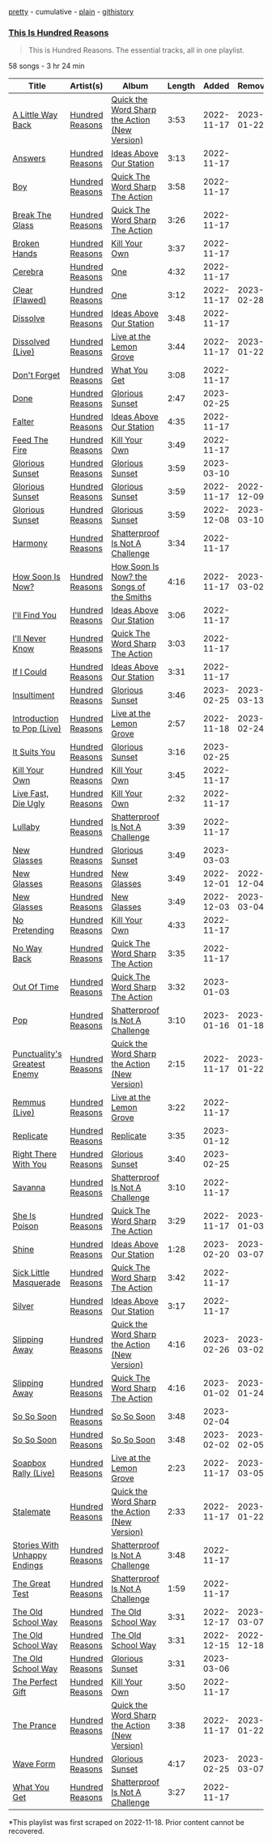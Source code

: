 [pretty](/playlists/pretty/37i9dQZF1DZ06evO37BQGs.md) - cumulative - [plain](/playlists/plain/37i9dQZF1DZ06evO37BQGs) - [githistory](https://github.githistory.xyz/mackorone/spotify-playlist-archive/blob/main/playlists/plain/37i9dQZF1DZ06evO37BQGs)

### [This Is Hundred Reasons](https://open.spotify.com/playlist/37i9dQZF1DZ06evO37BQGs)

> This is Hundred Reasons\. The essential tracks, all in one playlist.

58 songs - 3 hr 24 min

| Title | Artist(s) | Album | Length | Added | Removed |
|---|---|---|---|---|---|
| [A Little Way Back](https://open.spotify.com/track/4deJufEXbcM6NuDxs90w0H) | [Hundred Reasons](https://open.spotify.com/artist/5jcIIICg01zIq8InYieJ5w) | [Quick the Word Sharp the Action \(New Version\)](https://open.spotify.com/album/1w1ukla1NGjk1DUDaiQyvX) | 3:53 | 2022-11-17 | 2023-01-22 |
| [Answers](https://open.spotify.com/track/4BLboQozqbi0wfghh4fV1a) | [Hundred Reasons](https://open.spotify.com/artist/5jcIIICg01zIq8InYieJ5w) | [Ideas Above Our Station](https://open.spotify.com/album/0njHxwzfjbX5MS7YPXBwMM) | 3:13 | 2022-11-17 |  |
| [Boy](https://open.spotify.com/track/0XvuRaxgYMSWbFng8vHvDv) | [Hundred Reasons](https://open.spotify.com/artist/5jcIIICg01zIq8InYieJ5w) | [Quick The Word Sharp The Action](https://open.spotify.com/album/2tJbT3ckeLs6FD5FXBKxtz) | 3:58 | 2022-11-17 |  |
| [Break The Glass](https://open.spotify.com/track/1MCsQjTwwzDPVLrOsAlp0b) | [Hundred Reasons](https://open.spotify.com/artist/5jcIIICg01zIq8InYieJ5w) | [Quick The Word Sharp The Action](https://open.spotify.com/album/2tJbT3ckeLs6FD5FXBKxtz) | 3:26 | 2022-11-17 |  |
| [Broken Hands](https://open.spotify.com/track/68bhEGCeB4rH6xNrDVASLu) | [Hundred Reasons](https://open.spotify.com/artist/5jcIIICg01zIq8InYieJ5w) | [Kill Your Own](https://open.spotify.com/album/101Y1ApCSBWHyuJBSB46Sd) | 3:37 | 2022-11-17 |  |
| [Cerebra](https://open.spotify.com/track/6dFkhKuX87DaF1W27RmIeD) | [Hundred Reasons](https://open.spotify.com/artist/5jcIIICg01zIq8InYieJ5w) | [One](https://open.spotify.com/album/0smSOxbWaXp2RsCjHTMmQS) | 4:32 | 2022-11-17 |  |
| [Clear \(Flawed\)](https://open.spotify.com/track/0xsYs6ADG0myf8s6K4Hhpc) | [Hundred Reasons](https://open.spotify.com/artist/5jcIIICg01zIq8InYieJ5w) | [One](https://open.spotify.com/album/0smSOxbWaXp2RsCjHTMmQS) | 3:12 | 2022-11-17 | 2023-02-28 |
| [Dissolve](https://open.spotify.com/track/5iQ0DPeLDn8Dn9HF52kWsE) | [Hundred Reasons](https://open.spotify.com/artist/5jcIIICg01zIq8InYieJ5w) | [Ideas Above Our Station](https://open.spotify.com/album/0njHxwzfjbX5MS7YPXBwMM) | 3:48 | 2022-11-17 |  |
| [Dissolved \(Live\)](https://open.spotify.com/track/5eW7ulRFGFwmXQpGYDsuS9) | [Hundred Reasons](https://open.spotify.com/artist/5jcIIICg01zIq8InYieJ5w) | [Live at the Lemon Grove](https://open.spotify.com/album/5nykFp8cx7wIad1R4rlFc2) | 3:44 | 2022-11-17 | 2023-01-22 |
| [Don't Forget](https://open.spotify.com/track/0SVuU8e4VVa4TewIiy2szE) | [Hundred Reasons](https://open.spotify.com/artist/5jcIIICg01zIq8InYieJ5w) | [What You Get](https://open.spotify.com/album/12mMk1LYNxZ80S7notPNHr) | 3:08 | 2022-11-17 |  |
| [Done](https://open.spotify.com/track/0RzJSAdFedvW494JBFqwQx) | [Hundred Reasons](https://open.spotify.com/artist/5jcIIICg01zIq8InYieJ5w) | [Glorious Sunset](https://open.spotify.com/album/7c7Ls32YEt5ifi8BbrLX3D) | 2:47 | 2023-02-25 |  |
| [Falter](https://open.spotify.com/track/00vvVPPl3DHNtez3liGp8Q) | [Hundred Reasons](https://open.spotify.com/artist/5jcIIICg01zIq8InYieJ5w) | [Ideas Above Our Station](https://open.spotify.com/album/0njHxwzfjbX5MS7YPXBwMM) | 4:35 | 2022-11-17 |  |
| [Feed The Fire](https://open.spotify.com/track/1f2FDH06hxuItRz0yUnYKE) | [Hundred Reasons](https://open.spotify.com/artist/5jcIIICg01zIq8InYieJ5w) | [Kill Your Own](https://open.spotify.com/album/101Y1ApCSBWHyuJBSB46Sd) | 3:49 | 2022-11-17 |  |
| [Glorious Sunset](https://open.spotify.com/track/30ThXCf6ARvmaA89SjmNZi) | [Hundred Reasons](https://open.spotify.com/artist/5jcIIICg01zIq8InYieJ5w) | [Glorious Sunset](https://open.spotify.com/album/3UsHM8DzVWx0rh5qQWvYLY) | 3:59 | 2023-03-10 |  |
| [Glorious Sunset](https://open.spotify.com/track/3aVZyv57MSqHpDtsihRDiB) | [Hundred Reasons](https://open.spotify.com/artist/5jcIIICg01zIq8InYieJ5w) | [Glorious Sunset](https://open.spotify.com/album/3omaVBvDQh1JvKhTgmChDr) | 3:59 | 2022-11-17 | 2022-12-09 |
| [Glorious Sunset](https://open.spotify.com/track/6JrhNM8Z6XARzHjUKQSrWD) | [Hundred Reasons](https://open.spotify.com/artist/5jcIIICg01zIq8InYieJ5w) | [Glorious Sunset](https://open.spotify.com/album/2Wk0YO4JkdqrkMR5GjdAa0) | 3:59 | 2022-12-08 | 2023-03-10 |
| [Harmony](https://open.spotify.com/track/3sCvA4gQ5RCHcUvJCD0m1L) | [Hundred Reasons](https://open.spotify.com/artist/5jcIIICg01zIq8InYieJ5w) | [Shatterproof Is Not A Challenge](https://open.spotify.com/album/5NRqlYZGCBZO5vwZCGJvah) | 3:34 | 2022-11-17 |  |
| [How Soon Is Now?](https://open.spotify.com/track/7uTonF04lKwInBrzr2Bfpj) | [Hundred Reasons](https://open.spotify.com/artist/5jcIIICg01zIq8InYieJ5w) | [How Soon Is Now? the Songs of the Smiths](https://open.spotify.com/album/3p01b3ewF4WNRjE7uBXycI) | 4:16 | 2022-11-17 | 2023-03-02 |
| [I'll Find You](https://open.spotify.com/track/2FUAgbkTJbJPkH8ZFf0XxB) | [Hundred Reasons](https://open.spotify.com/artist/5jcIIICg01zIq8InYieJ5w) | [Ideas Above Our Station](https://open.spotify.com/album/0njHxwzfjbX5MS7YPXBwMM) | 3:06 | 2022-11-17 |  |
| [I'll Never Know](https://open.spotify.com/track/6TV1G6fQ8MgSUzNMKqOpxC) | [Hundred Reasons](https://open.spotify.com/artist/5jcIIICg01zIq8InYieJ5w) | [Quick The Word Sharp The Action](https://open.spotify.com/album/2tJbT3ckeLs6FD5FXBKxtz) | 3:03 | 2022-11-17 |  |
| [If I Could](https://open.spotify.com/track/37mcskMYPUoi0ZlqAPBByr) | [Hundred Reasons](https://open.spotify.com/artist/5jcIIICg01zIq8InYieJ5w) | [Ideas Above Our Station](https://open.spotify.com/album/0njHxwzfjbX5MS7YPXBwMM) | 3:31 | 2022-11-17 |  |
| [Insultiment](https://open.spotify.com/track/6wqT66Ny7Xch74zYgRnTHC) | [Hundred Reasons](https://open.spotify.com/artist/5jcIIICg01zIq8InYieJ5w) | [Glorious Sunset](https://open.spotify.com/album/7c7Ls32YEt5ifi8BbrLX3D) | 3:46 | 2023-02-25 | 2023-03-13 |
| [Introduction to Pop \(Live\)](https://open.spotify.com/track/6nH9suYXFEaXE8sFyCW6Yy) | [Hundred Reasons](https://open.spotify.com/artist/5jcIIICg01zIq8InYieJ5w) | [Live at the Lemon Grove](https://open.spotify.com/album/5nykFp8cx7wIad1R4rlFc2) | 2:57 | 2022-11-18 | 2023-02-24 |
| [It Suits You](https://open.spotify.com/track/3aehHnqlvoi05DxnDR4qmE) | [Hundred Reasons](https://open.spotify.com/artist/5jcIIICg01zIq8InYieJ5w) | [Glorious Sunset](https://open.spotify.com/album/7c7Ls32YEt5ifi8BbrLX3D) | 3:16 | 2023-02-25 |  |
| [Kill Your Own](https://open.spotify.com/track/1L9xMwmX3OAb8mLv2x37e6) | [Hundred Reasons](https://open.spotify.com/artist/5jcIIICg01zIq8InYieJ5w) | [Kill Your Own](https://open.spotify.com/album/101Y1ApCSBWHyuJBSB46Sd) | 3:45 | 2022-11-17 |  |
| [Live Fast, Die Ugly](https://open.spotify.com/track/6r7ReUGIIAW0F2KPI39ktr) | [Hundred Reasons](https://open.spotify.com/artist/5jcIIICg01zIq8InYieJ5w) | [Kill Your Own](https://open.spotify.com/album/101Y1ApCSBWHyuJBSB46Sd) | 2:32 | 2022-11-17 |  |
| [Lullaby](https://open.spotify.com/track/6q8I7grz7osEUAMRMkdBtV) | [Hundred Reasons](https://open.spotify.com/artist/5jcIIICg01zIq8InYieJ5w) | [Shatterproof Is Not A Challenge](https://open.spotify.com/album/5NRqlYZGCBZO5vwZCGJvah) | 3:39 | 2022-11-17 |  |
| [New Glasses](https://open.spotify.com/track/3N8PrkWhSMtzQrlslY6EQg) | [Hundred Reasons](https://open.spotify.com/artist/5jcIIICg01zIq8InYieJ5w) | [Glorious Sunset](https://open.spotify.com/album/7c7Ls32YEt5ifi8BbrLX3D) | 3:49 | 2023-03-03 |  |
| [New Glasses](https://open.spotify.com/track/49D5HZJybTYkuVRSDQyQCF) | [Hundred Reasons](https://open.spotify.com/artist/5jcIIICg01zIq8InYieJ5w) | [New Glasses](https://open.spotify.com/album/2w7XYqojw19SoiPqNZYka8) | 3:49 | 2022-12-01 | 2022-12-04 |
| [New Glasses](https://open.spotify.com/track/4miicEbDryBAnFO0c2xODc) | [Hundred Reasons](https://open.spotify.com/artist/5jcIIICg01zIq8InYieJ5w) | [New Glasses](https://open.spotify.com/album/0RlbSe60TYD2V8zx8C7mny) | 3:49 | 2022-12-03 | 2023-03-04 |
| [No Pretending](https://open.spotify.com/track/59EnX4BXWB1mSe2pz4K2g3) | [Hundred Reasons](https://open.spotify.com/artist/5jcIIICg01zIq8InYieJ5w) | [Kill Your Own](https://open.spotify.com/album/101Y1ApCSBWHyuJBSB46Sd) | 4:33 | 2022-11-17 |  |
| [No Way Back](https://open.spotify.com/track/5Hc3D67M6rCgDt5dPNaSiI) | [Hundred Reasons](https://open.spotify.com/artist/5jcIIICg01zIq8InYieJ5w) | [Quick The Word Sharp The Action](https://open.spotify.com/album/2tJbT3ckeLs6FD5FXBKxtz) | 3:35 | 2022-11-17 |  |
| [Out Of Time](https://open.spotify.com/track/4Uz4uphfFwQqXVgnnYbXRR) | [Hundred Reasons](https://open.spotify.com/artist/5jcIIICg01zIq8InYieJ5w) | [Quick The Word Sharp The Action](https://open.spotify.com/album/2tJbT3ckeLs6FD5FXBKxtz) | 3:32 | 2023-01-03 |  |
| [Pop](https://open.spotify.com/track/0H11Sou0GRil5ozQ7Qaclh) | [Hundred Reasons](https://open.spotify.com/artist/5jcIIICg01zIq8InYieJ5w) | [Shatterproof Is Not A Challenge](https://open.spotify.com/album/5NRqlYZGCBZO5vwZCGJvah) | 3:10 | 2023-01-16 | 2023-01-18 |
| [Punctuality's Greatest Enemy](https://open.spotify.com/track/5M0z2M1clANb4ACB8OLWjG) | [Hundred Reasons](https://open.spotify.com/artist/5jcIIICg01zIq8InYieJ5w) | [Quick the Word Sharp the Action \(New Version\)](https://open.spotify.com/album/1w1ukla1NGjk1DUDaiQyvX) | 2:15 | 2022-11-17 | 2023-01-22 |
| [Remmus \(Live\)](https://open.spotify.com/track/2RT9TJVahSuoOsYBnmsyuB) | [Hundred Reasons](https://open.spotify.com/artist/5jcIIICg01zIq8InYieJ5w) | [Live at the Lemon Grove](https://open.spotify.com/album/5nykFp8cx7wIad1R4rlFc2) | 3:22 | 2022-11-17 |  |
| [Replicate](https://open.spotify.com/track/3IkbQS9fY4oVnsHRtYsTx6) | [Hundred Reasons](https://open.spotify.com/artist/5jcIIICg01zIq8InYieJ5w) | [Replicate](https://open.spotify.com/album/2LKIx95NMOrEImyiJgOnYb) | 3:35 | 2023-01-12 |  |
| [Right There With You](https://open.spotify.com/track/2oHAFre5AkwfcNemSKMb5V) | [Hundred Reasons](https://open.spotify.com/artist/5jcIIICg01zIq8InYieJ5w) | [Glorious Sunset](https://open.spotify.com/album/3UsHM8DzVWx0rh5qQWvYLY) | 3:40 | 2023-02-25 |  |
| [Savanna](https://open.spotify.com/track/4H5bB6B7kOS9V6kBcLKz8k) | [Hundred Reasons](https://open.spotify.com/artist/5jcIIICg01zIq8InYieJ5w) | [Shatterproof Is Not A Challenge](https://open.spotify.com/album/5NRqlYZGCBZO5vwZCGJvah) | 3:10 | 2022-11-17 |  |
| [She Is Poison](https://open.spotify.com/track/3omFnVaIxHHUgOGLpS6OHX) | [Hundred Reasons](https://open.spotify.com/artist/5jcIIICg01zIq8InYieJ5w) | [Quick The Word Sharp The Action](https://open.spotify.com/album/2tJbT3ckeLs6FD5FXBKxtz) | 3:29 | 2022-11-17 | 2023-01-03 |
| [Shine](https://open.spotify.com/track/3k0W0Lim50fBU1bmo7otBN) | [Hundred Reasons](https://open.spotify.com/artist/5jcIIICg01zIq8InYieJ5w) | [Ideas Above Our Station](https://open.spotify.com/album/0njHxwzfjbX5MS7YPXBwMM) | 1:28 | 2023-02-20 | 2023-03-07 |
| [Sick Little Masquerade](https://open.spotify.com/track/76jTPFhV40C0eJXTswyRrC) | [Hundred Reasons](https://open.spotify.com/artist/5jcIIICg01zIq8InYieJ5w) | [Quick The Word Sharp The Action](https://open.spotify.com/album/2tJbT3ckeLs6FD5FXBKxtz) | 3:42 | 2022-11-17 |  |
| [Silver](https://open.spotify.com/track/1iP5nJRIag9Kem1RuqCVXt) | [Hundred Reasons](https://open.spotify.com/artist/5jcIIICg01zIq8InYieJ5w) | [Ideas Above Our Station](https://open.spotify.com/album/0njHxwzfjbX5MS7YPXBwMM) | 3:17 | 2022-11-17 |  |
| [Slipping Away](https://open.spotify.com/track/4a6YD5loEsBYi6eBy53y9I) | [Hundred Reasons](https://open.spotify.com/artist/5jcIIICg01zIq8InYieJ5w) | [Quick the Word Sharp the Action \(New Version\)](https://open.spotify.com/album/1w1ukla1NGjk1DUDaiQyvX) | 4:16 | 2023-02-26 | 2023-03-02 |
| [Slipping Away](https://open.spotify.com/track/5YrcfV2qcH5cTw9LqvOF2s) | [Hundred Reasons](https://open.spotify.com/artist/5jcIIICg01zIq8InYieJ5w) | [Quick The Word Sharp The Action](https://open.spotify.com/album/2tJbT3ckeLs6FD5FXBKxtz) | 4:16 | 2023-01-02 | 2023-01-24 |
| [So So Soon](https://open.spotify.com/track/0pbRMdTybJA51v0tUjQv9G) | [Hundred Reasons](https://open.spotify.com/artist/5jcIIICg01zIq8InYieJ5w) | [So So Soon](https://open.spotify.com/album/5b47ZAEieOQUTSNk2M1ZkP) | 3:48 | 2023-02-04 |  |
| [So So Soon](https://open.spotify.com/track/0zIpmkbHfzoo3A8lga2Rmv) | [Hundred Reasons](https://open.spotify.com/artist/5jcIIICg01zIq8InYieJ5w) | [So So Soon](https://open.spotify.com/album/73jq7GCwgsVjkV4TJMHF35) | 3:48 | 2023-02-02 | 2023-02-05 |
| [Soapbox Rally \(Live\)](https://open.spotify.com/track/1mznyaXfDmQIhMBQExRQ57) | [Hundred Reasons](https://open.spotify.com/artist/5jcIIICg01zIq8InYieJ5w) | [Live at the Lemon Grove](https://open.spotify.com/album/5nykFp8cx7wIad1R4rlFc2) | 2:23 | 2022-11-17 | 2023-03-05 |
| [Stalemate](https://open.spotify.com/track/5jpH92KeCAHVFyrmOyuGGw) | [Hundred Reasons](https://open.spotify.com/artist/5jcIIICg01zIq8InYieJ5w) | [Quick the Word Sharp the Action \(New Version\)](https://open.spotify.com/album/1w1ukla1NGjk1DUDaiQyvX) | 2:33 | 2022-11-17 | 2023-01-22 |
| [Stories With Unhappy Endings](https://open.spotify.com/track/1nR2maqQdyrb7xEpzUyfOL) | [Hundred Reasons](https://open.spotify.com/artist/5jcIIICg01zIq8InYieJ5w) | [Shatterproof Is Not A Challenge](https://open.spotify.com/album/5NRqlYZGCBZO5vwZCGJvah) | 3:48 | 2022-11-17 |  |
| [The Great Test](https://open.spotify.com/track/29AGJhFoJ0y31oZ49r7J6D) | [Hundred Reasons](https://open.spotify.com/artist/5jcIIICg01zIq8InYieJ5w) | [Shatterproof Is Not A Challenge](https://open.spotify.com/album/5NRqlYZGCBZO5vwZCGJvah) | 1:59 | 2022-11-17 |  |
| [The Old School Way](https://open.spotify.com/track/2s03Z86G09dg3K0ogdwcjR) | [Hundred Reasons](https://open.spotify.com/artist/5jcIIICg01zIq8InYieJ5w) | [The Old School Way](https://open.spotify.com/album/0cpDwmTqLL5iqiSCofJb1d) | 3:31 | 2022-12-17 | 2023-03-07 |
| [The Old School Way](https://open.spotify.com/track/4PDmSqrIbeSusqWxHzCafh) | [Hundred Reasons](https://open.spotify.com/artist/5jcIIICg01zIq8InYieJ5w) | [The Old School Way](https://open.spotify.com/album/7e4zPgziPQixuydmHlWAJc) | 3:31 | 2022-12-15 | 2022-12-18 |
| [The Old School Way](https://open.spotify.com/track/5F4VAqLivojMqr9mn9ORBk) | [Hundred Reasons](https://open.spotify.com/artist/5jcIIICg01zIq8InYieJ5w) | [Glorious Sunset](https://open.spotify.com/album/7c7Ls32YEt5ifi8BbrLX3D) | 3:31 | 2023-03-06 |  |
| [The Perfect Gift](https://open.spotify.com/track/6fRVeAhnfpfpmTRMndS2FK) | [Hundred Reasons](https://open.spotify.com/artist/5jcIIICg01zIq8InYieJ5w) | [Kill Your Own](https://open.spotify.com/album/101Y1ApCSBWHyuJBSB46Sd) | 3:50 | 2022-11-17 |  |
| [The Prance](https://open.spotify.com/track/2sk0ldLco4NrGyAk9quFHw) | [Hundred Reasons](https://open.spotify.com/artist/5jcIIICg01zIq8InYieJ5w) | [Quick the Word Sharp the Action \(New Version\)](https://open.spotify.com/album/1w1ukla1NGjk1DUDaiQyvX) | 3:38 | 2022-11-17 | 2023-01-22 |
| [Wave Form](https://open.spotify.com/track/5FjFC56lrbiHcO3aE3nG5T) | [Hundred Reasons](https://open.spotify.com/artist/5jcIIICg01zIq8InYieJ5w) | [Glorious Sunset](https://open.spotify.com/album/7c7Ls32YEt5ifi8BbrLX3D) | 4:17 | 2023-02-25 | 2023-03-07 |
| [What You Get](https://open.spotify.com/track/0dGSOoOgiwqguvIO0WH39s) | [Hundred Reasons](https://open.spotify.com/artist/5jcIIICg01zIq8InYieJ5w) | [Shatterproof Is Not A Challenge](https://open.spotify.com/album/5NRqlYZGCBZO5vwZCGJvah) | 3:27 | 2022-11-17 |  |

\*This playlist was first scraped on 2022-11-18. Prior content cannot be recovered.
